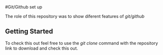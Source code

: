 #Git/Github set up

The role of this repository was to show diferent features of *git/github*

## Getting Started

To check this out feel free to use the _git clone_ command with the repository link to download and check this out.